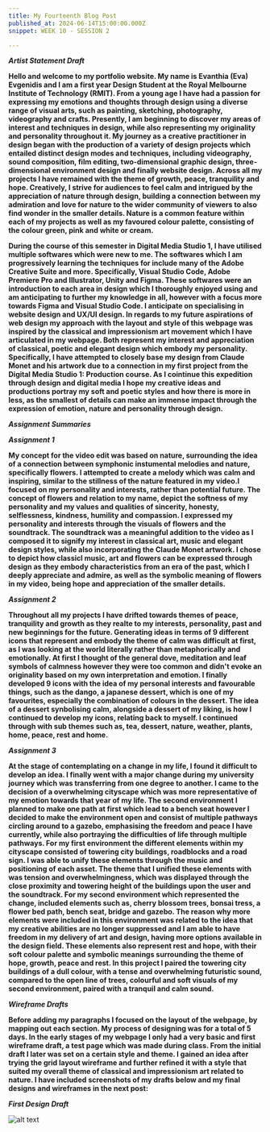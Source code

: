 ```yaml
---
title: My Fourteenth Blog Post
published_at: 2024-06-14T15:00:00.000Z
snippet: WEEK 10 - SESSION 2

---
```

_**Artist Statement Draft**_

**Hello and welcome to my portfolio website. My name is Evanthia (Eva) Evgenidis and I am a first year Design Student at the Royal Melbourne Institute of Technology (RMIT). From a young age I have had a passion for expressing my emotions and thoughts through design using a diverse range of visual arts, such as painting, sketching, photography, videography and crafts. Presently, I am beginning to discover my areas of interest and techniques in design, while also representing my originality and personality throughout it. My journey as a creative practitioner in design began with the production of a variety of design projects which entailed distinct design modes and techniques, including videography, sound composition, film editing, two-dimensional graphic design, three-dimensional environment design and finally website design. Across all my projects I have remained with the theme of growth, peace, tranquility and hope. Creatively, I strive for audiences to feel calm and intrigued by the appreciation of nature through design, building a connection between my admiration and love for nature to the wider community of viewers to also find wonder in the smaller details. Nature is a common feature within each of my projects as well as my favoured colour palette, consisting of the colour green, pink and white or cream.**

**During the course of this semester in Digital Media Studio 1, I have utilised multiple softwares which were new to me. The softwares which I am progressively learning the techniques for include many of the Adobe Creative Suite and more. Specifically, Visual Studio Code, Adobe Premiere Pro and Illustrator, Unity and Figma. These softwares were an introduction to each area in design which I thoroughly enjoyed using and am anticipating to further my knowledge in all, however with a focus more towards Figma and Visual Studio Code. I anticipate on specialising in website design and UX/UI design. In regards to my future aspirations of web design my approach with the layout and style of this webpage was inspired by the classical and impressionism art movement which I have articulated in my webpage. Both represent my interest and appreciation of classical, poetic and elegant design which embody my personality. Specifically, I have attempted to closely base my design from Claude Monet and his artwork due to a connection in my first project from the Digital Media Studio 1: Production course. As I cointinue this expedition through design and digital media I hope my creative ideas and productions portray my soft and poetic styles and how there is more in less, as the smallest of details can make an immense impact through the expression of emotion, nature and personality through design.**

_**Assignment Summaries**_

_**Assignment 1**_

**My concept for the video edit was based on nature, surrounding the idea of a connection between symphonic instumental melodies and nature, specifically flowers. I attempted to create a melody which was calm and inspiring, similar to the stillness of the nature featured in my video.I focused on my personality and interests, rather than potential future. The concept of flowers and relation to my name, depict the softness of my personality and my values and qualities of sincerity, honesty, selflessness, kindness, humility and compassion. I expressed my personality and interests through the visuals of flowers and the soundtrack. The soundtrack was a meaningful addition to the video as I composed it to signify my interest in classical art, music and elegant design styles, while also incorporating the Claude Monet artwork. I chose to depict how classicl music, art and flowers can be expressed through design as they embody characteristics from an era of the past, which I deeply appreciate and admire, as well as the symbolic meaning of flowers in my video, being hope and appreciation of the smaller details.**

_**Assignment 2**_

**Throughout all my projects I have drifted towards themes of peace, tranquility and growth as they realte to my interests, personality, past and new beginnings for the future. Generating ideas in terms of 9 different icons that represent and embody the theme of calm was difficult at first, as I was looking at the world literally rather than metaphorically and emotionally. At first I thought of the general dove, meditation and leaf symbols of calmness however they were too common and didn't evoke an originality based on my own interpretation and emotion. I finally developed 9 icons with the idea of my personal interests and favourable things, such as the dango, a japanese dessert, which is one of my favourites, especially the combination of colours in the dessert. The idea of a dessert synbolising calm, alongside a dessert of my liking, is how I continued to develop my icons, relating back to myself. I continued through with sub themes such as, tea, dessert, nature, weather, plants, home, peace, rest and home.** 

_**Assignment 3**_

**At the stage of contemplating on a change in my life, I found it difficult to develop an idea. I finally went with a major change during my university journey which was transferring from one degree to another. I came to the decision of a overwhelming cityscape which was more representative of my emotion towards that year of my life. The second environment I planned to make one path at first which lead to a bench seat however I decided to make the environment open and consist of multiple pathways circling around to a gazebo, emphasising the freedom and peace I have currently, while also portraying the difficulties of life through multiple pathways. For my first environment the different elements within my cityscape consisted of towering city buildings, roadblocks and a road sign. I was able to unify these elements through the music and positioning of each asset. The theme that I unified these elements with was tension and overwhelmingness, which was displayed through the close proximity and towering height of the buildings upon the user and the soundtrack. For my second environment which represented the change, included elements such as, cherry blossom trees, bonsai tress, a flower bed path, bench seat, bridge and gazebo. The reason why more elements were included in this environment was related to the idea that my creative abilities are no longer suppressed and I am able to have freedom in my delivery of art and design, having more options available in the design field. These elements also represent rest and hope, with their soft colour palette and symbolic meanings surrounding the theme of hope, growth, peace and rest. In this project I paired the towering city buildings of a dull colour, with a tense and overwhelming futuristic sound, compared to the open line of trees, colourful and soft visuals of my second environment, paired with a tranquil and calm sound.**


_**Wireframe Drafts**_

**Before adding my paragraphs I focused on the layout of the webpage, by mapping out each section. My process of designing was for a total of 5 days. In the early stages of my webpage I only had a very basic and first wireframe draft, a test page which was made during class. From the initial draft I later was set on a certain style and theme. I gained an idea after trying the grid layout wireframe and further refined it with a style that suited my overall theme of classical and impressionism art related to nature. I have included screenshots of my drafts below and my final designs and wireframes in the next post:**

_**First Design Draft**_

![alt text](/images/firstwebdraft.png)



<!-- # This is h1

## This is h2

_underline_

**bold** -->
